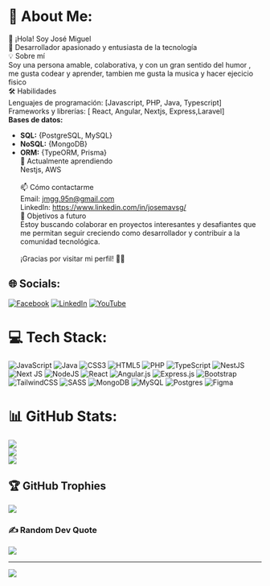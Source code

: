 # 💫 About Me:
👋 ¡Hola! Soy José Miguel <br>🚀 Desarrollador apasionado y entusiasta de la tecnología<br>💡 Sobre mí<br>Soy una persona amable, colaborativa, y con un gran sentido del humor , me gusta codear y aprender, tambien me gusta la musica y hacer ejecicio fisico<br>🛠️ Habilidades<br>Lenguajes de programación: [Javascript, PHP, Java, Typescript]<br>Frameworks y librerías: [ React, Angular, Nextjs, Express,Laravel]<br> **Bases de datos:**
  - **SQL:** {PostgreSQL, MySQL}
  - **NoSQL:** {MongoDB}
  - **ORM:** {TypeORM, Prisma}<br>🌱 Actualmente aprendiendo<br>Nestjs, AWS <br><br>📫 Cómo contactarme<br>Email: jmgg.95n@gmail.com<br>LinkedIn: https://www.linkedin.com/in/josemavsg/<br>🎯 Objetivos a futuro<br>Estoy buscando colaborar en proyectos interesantes y desafiantes que me permitan seguir creciendo como desarrollador y contribuir a la comunidad tecnológica.<br><br>¡Gracias por visitar mi perfil! 🚀✨<br>


## 🌐 Socials:
[![Facebook](https://img.shields.io/badge/Facebook-%231877F2.svg?logo=Facebook&logoColor=white)](https://facebook.com/https://www.facebook.com/JoseMGuz) [![LinkedIn](https://img.shields.io/badge/LinkedIn-%230077B5.svg?logo=linkedin&logoColor=white)](https://linkedin.com/in/https://www.linkedin.com/in/josemavsg) [![YouTube](https://img.shields.io/badge/YouTube-%23FF0000.svg?logo=YouTube&logoColor=white)](https://youtube.com/@https://www.youtube.com/channel/UCMTjCAKkSo9FBSSq20NT2yw) 

# 💻 Tech Stack:
![JavaScript](https://img.shields.io/badge/javascript-%23323330.svg?style=for-the-badge&logo=javascript&logoColor=%23F7DF1E) ![Java](https://img.shields.io/badge/java-%23ED8B00.svg?style=for-the-badge&logo=openjdk&logoColor=white) ![CSS3](https://img.shields.io/badge/css3-%231572B6.svg?style=for-the-badge&logo=css3&logoColor=white) ![HTML5](https://img.shields.io/badge/html5-%23E34F26.svg?style=for-the-badge&logo=html5&logoColor=white) ![PHP](https://img.shields.io/badge/php-%23777BB4.svg?style=for-the-badge&logo=php&logoColor=white) ![TypeScript](https://img.shields.io/badge/typescript-%23007ACC.svg?style=for-the-badge&logo=typescript&logoColor=white) ![NestJS](https://img.shields.io/badge/nestjs-%23E0234E.svg?style=for-the-badge&logo=nestjs&logoColor=white) ![Next JS](https://img.shields.io/badge/Next-black?style=for-the-badge&logo=next.js&logoColor=white) ![NodeJS](https://img.shields.io/badge/node.js-6DA55F?style=for-the-badge&logo=node.js&logoColor=white) ![React](https://img.shields.io/badge/react-%2320232a.svg?style=for-the-badge&logo=react&logoColor=%2361DAFB) ![Angular.js](https://img.shields.io/badge/angular.js-%23E23237.svg?style=for-the-badge&logo=angularjs&logoColor=white) ![Express.js](https://img.shields.io/badge/express.js-%23404d59.svg?style=for-the-badge&logo=express&logoColor=%2361DAFB) ![Bootstrap](https://img.shields.io/badge/bootstrap-%238511FA.svg?style=for-the-badge&logo=bootstrap&logoColor=white) ![TailwindCSS](https://img.shields.io/badge/tailwindcss-%2338B2AC.svg?style=for-the-badge&logo=tailwind-css&logoColor=white) ![SASS](https://img.shields.io/badge/SASS-hotpink.svg?style=for-the-badge&logo=SASS&logoColor=white) ![MongoDB](https://img.shields.io/badge/MongoDB-%234ea94b.svg?style=for-the-badge&logo=mongodb&logoColor=white) ![MySQL](https://img.shields.io/badge/mysql-4479A1.svg?style=for-the-badge&logo=mysql&logoColor=white) ![Postgres](https://img.shields.io/badge/postgres-%23316192.svg?style=for-the-badge&logo=postgresql&logoColor=white) ![Figma](https://img.shields.io/badge/figma-%23F24E1E.svg?style=for-the-badge&logo=figma&logoColor=white)
# 📊 GitHub Stats:
![](https://github-readme-stats.vercel.app/api?username=JosemAVSG&theme=dark&hide_border=false&include_all_commits=false&count_private=false)<br/>
![](https://github-readme-streak-stats.herokuapp.com/?user=JosemAVSG&theme=dark&hide_border=false)<br/>
![](https://github-readme-stats.vercel.app/api/top-langs/?username=JosemAVSG&theme=dark&hide_border=false&include_all_commits=false&count_private=false&layout=compact)

## 🏆 GitHub Trophies
![](https://github-profile-trophy.vercel.app/?username=JosemAVSG&theme=radical&no-frame=false&no-bg=true&margin-w=4)

### ✍️ Random Dev Quote
![](https://quotes-github-readme.vercel.app/api?type=horizontal&theme=merko)

---
[![](https://visitcount.itsvg.in/api?id=JosemAVSG&icon=0&color=0)](https://visitcount.itsvg.in)

